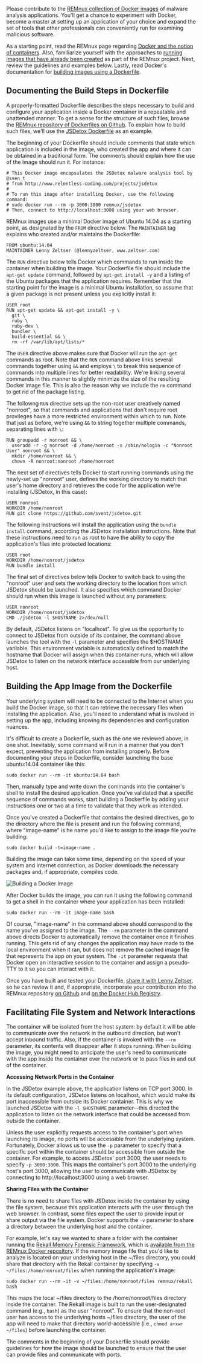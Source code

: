 Please contribute to the [REMnux collection of Docker images](https://registry.hub.docker.com/repos/remnux/) of malware analysis applications. You'll get a chance to experiment with Docker, become a master at setting up an application of your choice and expand the set of tools that other professionals can conveniently run for examining malicious software.

As a starting point, read the REMnux page regarding [Docker and the notion of containers](malware-analysis.md). Also, familiarize yourself with the approaches to [running images that have already been created](run-apps.md) as part of the REMnux project. Next, review the guidelines and examples below. Lastly, read Docker's documentation for [building images using a Dockerfile](http://docs.docker.com/reference/builder/).

## Documenting the Build Steps in Dockerfile

A properly-formatted Dockerfile describes the steps necessary to build and configure your application inside a Docker container in a repeatable and unattended manner. To get a sense for the structure of such files, browse the [REMnux repository of Dockerfiles on Github](https://github.com/REMnux/docker/). To explain how to build such files, we'll use the [JSDetox Dockerfile](https://github.com/REMnux/docker/blob/master/jsdetox/Dockerfile) as an example.

The beginning of your Dockerfile should include comments that state which application is included in the image, who created the app and where it can be obtained in a traditional form. The comments should explain how the use of the image should run it. For instance:

    # This Docker image encapsulates the JSDetox malware analysis tool by @sven_t
    # from http://www.relentless-coding.com/projects/jsdetox
    #
    # To run this image after installing Docker, use the following command:
    # sudo docker run --rm -p 3000:3000 remnux/jsdetox
    # Then, connect to http://localhost:3000 using your web browser.

REMnux images use a minimal Docker image of Ubuntu 14.04 as a starting point, as designated by the `FROM` directive below. The `MAINTAINER` tag explains who created and/or maintains the Dockerfile:

    FROM ubuntu:14.04
    MAINTAINER Lenny Zeltser (@lennyzeltser, www.zeltser.com)

The `RUN` directive below tells Docker which commands to run  inside the container when building the image. Your Dockerfile file should include the `apt-get update` command, followed by `apt-get install -y` and a listing of the Ubuntu packages that the application requires. Remember that the starting point for the image is a minimal Ubuntu installation, so assume that a given package is not present unless you explicitly install it:

    USER root
    RUN apt-get update && apt-get install -y \
      git \
      ruby \
      ruby-dev \
      bundler \
      build-essential && \
      rm -rf /var/lib/apt/lists/*

The `USER` directive above makes sure that Docker will run the `apt-get` commands as root. Note that the `RUN` command above links several commands together using `&&` and employs `\` to break this sequence of commands into multiple lines for better readability. We're linking several commands in this manner to slightly minimize the size of the resulting Docker image file. This is also the reason why we include the `rm` command to get rid of the package listing.

The followng `RUN` directive sets up the non-root user creatively named "nonroot", so that commands and applications that don't require root provileges have a more restricted environment within which to run. Note that just as before, we're using `&&` to string together multiple commands, separating lines with `\`:

    RUN groupadd -r nonroot && \
      useradd -r -g nonroot -d /home/nonroot -s /sbin/nologin -c "Nonroot User" nonroot && \
      mkdir /home/nonroot && \
      chown -R nonroot:nonroot /home/nonroot

The next set of directives tells Docker to start running commands using the newly-set up "nonroot" user, defines the working directory to match that user's home directory and retrieves the code for the application we're installing (JSDetox, in this case):

    USER nonroot
    WORKDIR /home/nonroot
    RUN git clone https://github.com/svent/jsdetox.git

The following instructions will install the application using the `bundle install` command, according the JSDetox installation instructions. Note that these instructions need to run as root to have the ability to copy the application's files into protected locations:

    USER root
    WORKDIR /home/nonroot/jsdetox
    RUN bundle install

The final set of directives below tells Docker to switch back to using the "nonroot" user and sets the working directory to the location from which JSDetox should be launched. It also specifies which command Docker should run when this image is launched without any parameters:

    USER nonroot
    WORKDIR /home/nonroot/jsdetox
    CMD ./jsdetox -l $HOSTNAME 2>/dev/null

By default, JSDetox listens on "localhost". To give us the opportunity to connect to JSDetox from outside of its container, the command above launches the tool with the `-l` parameter and specifies the $HOSTNAME varilable. This environment variable is automatically defined to match the hostname that Docker will assign when this container runs, which will allow JSDetox to listen on the network interface accessible from our underlying host.

## Building the App Image from the Dockerfile

Your underlying system will need to be connected to the Internet when you build the Docker image, so that it can retrieve the necessary files when installing the application. Also, you'll need to understand what is involved in setting up the app, including knowing its dependencies and configuration nuances.

It's difficult to create a Dockerfile, such as the one we reviewed above, in one shot. Inevitably, some command will run in a manner that you don't expect, preventing the application from installing properly. Before documenting your steps in Dockerfile, consider launching the base ubuntu:14.04 container like this:

    sudo docker run --rm -it ubuntu:14.04 bash

Then, manually type and write down the commands into the container's shell to install the desired application. Once you've validated that a specific sequence of commands works, start building a Dockerfile by adding your instructions one or two at a time to validate that they work as intended.

Once you've created a Dockerfile that contains the desired directives, go to the directory where the file is present and run the following command, where "image-name" is he name you'd like to assign to the image file you're building:

    sudo docker build -t=image-name .

Building the image can take some time, depending on the speed of your system and Internet connection, as Docker downloads the necessary packages and, if appropriate, compiles code.

![Building a Docker Image](containers/build-docker-image.png)

After Docker builds the image, you can run it using the following command to get a shell in the container where your application has been installed:

    sudo docker run --rm -it image-name bash

Of course, "image-name" in the command above should correspond to the name you've assigned to the image. The `--rm` parameter in the command above directs Docker to automatically remove the container once it finishes running. This gets rid of any changes the application may have made to the local environment when it ran, but does not remove the cached image file that represents the app on your system. The `-it` parameter requests that Docker open an interactive session to the container and assign a pseudo-TTY to it so you can interact with it.

Once you have built and tested your Dockerfile, [share it with Lenny Zeltser](http://zeltser.com/about/contact.html), so he can review it and, if appropriate, incorporate your contribution into the REMnux repository [on Github](https://github.com/REMnux/docker) and [on the Docker Hub Registry](https://registry.hub.docker.com/repos/remnux/).

## Facilitating File System and Network Interactions

The container will be isolated from the host system: by default it will be able to communicate over the network in the outbound direction, but won't accept inbound traffic. Also, if the container is invoked with the `--rm` parameter, its contents will  disappear after it stops running. When building the image, you might need to anticipate the user's need to communicate with the app inside the container over the network or to pass files in and out of the container.

**Accessing Network Ports in the Container**

In the JSDetox example above, the application listens on TCP port 3000. In its default configuration, JSDetox listens on localhost, which would make its port inaccessible from outside its Docker container. This is why we launched JSDetox with the `-l $HOSTNAME` parameter--this directed the application to listen on the network interface that could be accessed from outside the container.

Unless the user explicitly requests access to the container's port when launching its image, no ports will be accessible from the underlying system. Fortunately, Docker allows us to use the `-p` parameter to specify that a specific port within the container should be accessible from outside the container. For example, to access JSDetox' port 3000, the user needs to specify `-p 3000:3000`. This maps the container's port 3000 to the underlying host's port 3000, allowing the user to communicate with JSDetox by connecting to http://localhost:3000 using a web browser.

**Sharing Files with the Container**

There is no need to share files with JSDetox inside the container by using the file system, because this application interacts with the user through the web browser. In contrast, some files expect the user to provide input or share output via the file system. Docker supports the `-v` parameter to share a directory between the underlying host and the container.

For example, let's say we wanted to share a folder with the container running the [Rekall Memory Forensic Framework](http://www.rekall-forensic.com/), which is [available from the REMnux Docker repository](https://registry.hub.docker.com/u/remnux/rekall/). If the memory image file that you'd like to analyze is located on your underlying host in the ~/files directory, you could share that directory with the Rekall container by specifying `-v ~/files:/home/nonroot/files` when running the application's image:

    sudo docker run --rm -it -v ~/files:/home/nonroot/files remnux/rekall bash

This maps the local ~/files directory to the /home/nonroot/files directory inside the container. The Rekall image is built to run the user-designated command (e.g., `bash`) as the user "nonroot". To ensure that the non-root user has access to the underlying hosts ~/files directory, the user of the app will need to make that directory world-accessible (i.e., `chmod a+xwr ~/files`) before launching the container.

The comments in the beginning of your Dockerfile should provide guidelines for how the image should be launched to ensure that the user can provide files and communicate with ports.
